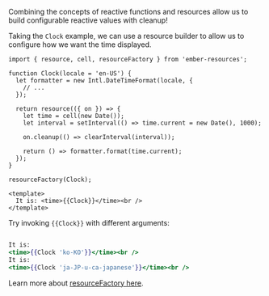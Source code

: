 Combining the concepts of reactive functions and resources allow us to build configurable reactive values with cleanup!

Taking the `Clock` example, we can use a resource builder to allow us to configure how we want the time displayed.

```gjs
import { resource, cell, resourceFactory } from 'ember-resources';

function Clock(locale = 'en-US') {
  let formatter = new Intl.DateTimeFormat(locale, {
    // ...
  });

  return resource(({ on }) => {
    let time = cell(new Date());
    let interval = setInterval(() => time.current = new Date(), 1000);

    on.cleanup(() => clearInterval(interval));

    return () => formatter.format(time.current);
  });
}

resourceFactory(Clock);

<template>
  It is: <time>{{Clock}}</time><br />
</template>
```

Try invoking `{{Clock}}` with different arguments:

```hbs

It is:
<time>{{Clock 'ko-KO'}}</time><br />
It is:
<time>{{Clock 'ja-JP-u-ca-japanese'}}</time><br />
```

Learn more about [resourceFactory here](https://github.com/NullVoxPopuli/ember-resources/blob/main/docs/docs/what-is-resourceFactory.md).


[mdn-DateTimeFormat]: https://developer.mozilla.org/en-US/docs/Web/JavaScript/Reference/Global_Objects/Intl/DateTimeFormat
